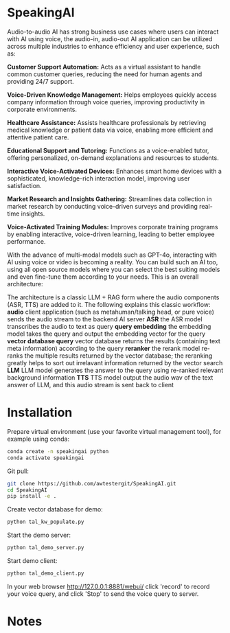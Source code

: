# SpeakingAI
Audio-to-audio AI has strong business use cases where users can interact with AI using voice, the audio-in, audio-out AI application can be utilized across multiple industries to enhance efficiency and user experience, such as:

**Customer Support Automation:** Acts as a virtual assistant to handle common customer queries, reducing the need for human agents and providing 24/7 support.

**Voice-Driven Knowledge Management:** Helps employees quickly access company information through voice queries, improving productivity in corporate environments.

**Healthcare Assistance:** Assists healthcare professionals by retrieving medical knowledge or patient data via voice, enabling more efficient and attentive patient care.

**Educational Support and Tutoring:** Functions as a voice-enabled tutor, offering personalized, on-demand explanations and resources to students.

**Interactive Voice-Activated Devices:** Enhances smart home devices with a sophisticated, knowledge-rich interaction model, improving user satisfaction.

**Market Research and Insights Gathering:** Streamlines data collection in market research by conducting voice-driven surveys and providing real-time insights.

**Voice-Activated Training Modules:** Improves corporate training programs by enabling interactive, voice-driven learning, leading to better employee performance.

With the advance of multi-modal models such as GPT-4o, interacting with AI using voice or video is becoming a reality. You can build such an AI too, using all open source models where you can select the best suiting models and even fine-tune them according to your needs. This is an overall architecture:

The architecture is a classic LLM + RAG form where the audio components (ASR, TTS) are added to it. The following explains this classic workflow:
**audio** client application (such as metahuman/talking head, or pure voice) sends the audio stream to the backend AI server
**ASR** the ASR model transcribes the audio to text as query
**query embedding** the embedding model takes the query and output the embedding vector for the query
**vector database query** vector database returns the results (containing text meta information) according to the query
**reranker** the rerank model re-ranks the multiple results returned by the vector database; the reranking greatly helps to sort out irrelavant information returned by the vector search
**LLM** LLM model generates the answer to the query using re-ranked relevant background information
**TTS** TTS model output the audio wav of the text answer of LLM, and this audio stream is sent back to client

# Installation
Prepare virtual environment (use your favorite virtual management tool), for example using conda:
```bash
conda create -n speakingai python
conda activate speakingai
```

Git pull:
```bash
git clone https://github.com/awtestergit/SpeakingAI.git
cd SpeakingAI
pip install -e .
```

Create vector database for demo:
```bash
python tal_kw_populate.py
```

Start the demo server:
```bash
python tal_demo_server.py
```
Start demo client:
```bash
python tal_demo_client.py
```

In your web browser
http://127.0.0.1:8881/webui/
click 'record' to record your voice query, and click 'Stop' to send the voice query to server.

# Notes
